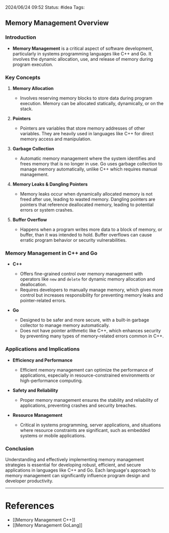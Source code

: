 2024/06/24 09:52
Status: #idea
Tags: 

## Memory Management Overview

### Introduction
- **Memory Management** is a critical aspect of software development, particularly in systems programming languages like C++ and Go. It involves the dynamic allocation, use, and release of memory during program execution.

### Key Concepts

1. **Memory Allocation**
   - Involves reserving memory blocks to store data during program execution. Memory can be allocated statically, dynamically, or on the stack.

2. **Pointers**
   - Pointers are variables that store memory addresses of other variables. They are heavily used in languages like C++ for direct memory access and manipulation.

3. **Garbage Collection**
   - Automatic memory management where the system identifies and frees memory that is no longer in use. Go uses garbage collection to manage memory automatically, unlike C++ which requires manual management.

4. **Memory Leaks & Dangling Pointers**
   - Memory leaks occur when dynamically allocated memory is not freed after use, leading to wasted memory. Dangling pointers are pointers that reference deallocated memory, leading to potential errors or system crashes.

5. **Buffer Overflow**
   - Happens when a program writes more data to a block of memory, or buffer, than it was intended to hold. Buffer overflows can cause erratic program behavior or security vulnerabilities.

### Memory Management in C++ and Go

- **C++**
  - Offers fine-grained control over memory management with operators like `new` and `delete` for dynamic memory allocation and deallocation.
  - Requires developers to manually manage memory, which gives more control but increases responsibility for preventing memory leaks and pointer-related errors.

- **Go**
  - Designed to be safer and more secure, with a built-in garbage collector to manage memory automatically.
  - Does not have pointer arithmetic like C++, which enhances security by preventing many types of memory-related errors common in C++.

### Applications and Implications

- **Efficiency and Performance**
  - Efficient memory management can optimize the performance of applications, especially in resource-constrained environments or high-performance computing.
  
- **Safety and Reliability**
  - Proper memory management ensures the stability and reliability of applications, preventing crashes and security breaches.

- **Resource Management**
  - Critical in systems programming, server applications, and situations where resource constraints are significant, such as embedded systems or mobile applications.

### Conclusion

Understanding and effectively implementing memory management strategies is essential for developing robust, efficient, and secure applications in languages like C++ and Go. Each language's approach to memory management can significantly influence program design and developer productivity.






---
# References

- [[Memory Management C++]]
- [[Memory Management GoLang]]